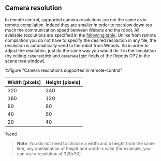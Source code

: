 ## Camera resolution

In remote control, supported camera resolutions are not the same as in
remote compilation. Indeed they are smaller in order to not slow down too much
the communication speed between Webots and the robot. All available resolutions
are specified in the [following table](#cameraremoteresolution).
Unlike from remote compilation you do not have to specify the desired resolution
in any file, the resolution is automatically send to the robot from Webots. So
in order to adjust the resolution, just do the same way you would do it in the
simulation (by editing `cameraWidth` and `cameraHeight` fields of the Robotis OP2
in the scene tree window).

%figure "Camera resolutions supported in remote-control"

| Width [pixels] | Height [pixels] |
| ------------- | -------------- |
| 320           | 240            |
| 160           | 120            |
| 80            | 80             |
| 40            | 60             |
| 20            | 40             |

%end

> **Note**:
You do not need to choose a width and a height from the same line, any
combination of height and width is valid (for example, you can use a resolution
of 320x30).
